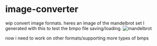 # image-converter
wip convert image formats.
heres an image of the mandelbrot set I generated with this to test the bmpo file saving/loading.
![mandelbrot](https://drive.google.com/file/d/1-0XPnFw6Bq2QASeEzgJ0FFdeRILcn6PC/view?usp=sharing)

now i need to work on other formats/supporting more types of bmps

